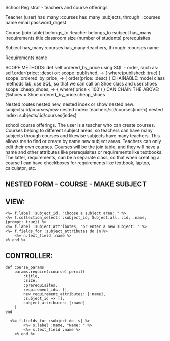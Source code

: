 School Registrar - teachers and course offerings

Teacher (user)
    has_many :courses
    has_many :subjects, through: :courses
    name
    email
    password_digest

Course (join table)
    belongs_to :teacher
    belongs_to :subject
    has_many :requirements
    title
    classroom size (number of students)
    prerequisites


Subject
    has_many :courses
    has_many :teachers, through: :courses
    name


Requirements
    name

SCOPE METHODS:
    def self.ordered_by_price
    using SQL - order, such as: self.order(price: :desc)
    or: scope :published, -> { where(published: :true) }
        scope :ordered_by_price, -> { order(price: :desc) }
    CHAINABLE: model class methods lab, use SQL, so that we can call on Shoe class and user.shoes
        scope :cheap_shoes, -> { where('price < 100') }
    CAN CHAIN THE ABOVE: @shoes = Shoe.ordered_by_price.cheap_shoes

Nested routes
    nested new, nested index or show
    nested new: subjects/:id/courses/new
    nested index: teachers/:id/courses(index)
    nested index: subjects/:id/courses(index)


school course offerings. The user is a teacher who can create courses. Courses belong to different subject areas, so teachers can have many subjects through courses and likewise subjects have many teachers. This allows me to find or create by name new subject areas. Teachers can only edit their own courses. Courses will be the join table, and they will have a name and other attributes like prerequisites or requirements like textbooks. The latter, requirements, can be a separate class, so that when creating a course I can have checkboxes for requirements like textbook, laptop, calculator, etc.


## NESTED FORM - COURSE - MAKE SUBJECT
## VIEW:

    <%= f.label :subject_id, "Choose a subject area: " %>
    <%= f.collection_select( :subject_id, Subject.all, :id, :name, {prompt: true}) %>
    <%= f.label :subject_attributes, "or enter a new subject: " %>
    <%= f.fields_for :subject_attributes do |n|%>
        <%= n.text_field :name %>
    <% end %>

## CONTROLLER:

    def course_params
        params.require(:course).permit(
            :title,
            :size,
            :prerequisites,
            requirement_ids: [],
            new_requirement_attributes: [:name],
            :subject_id => [],
            subject_attributes: [:name]
        )
    end

      <%= f.fields_for :subject do |s| %>
            <%= s.label :name, "Name: " %>
            <%= s.text_field :name %>
        <% end %>
